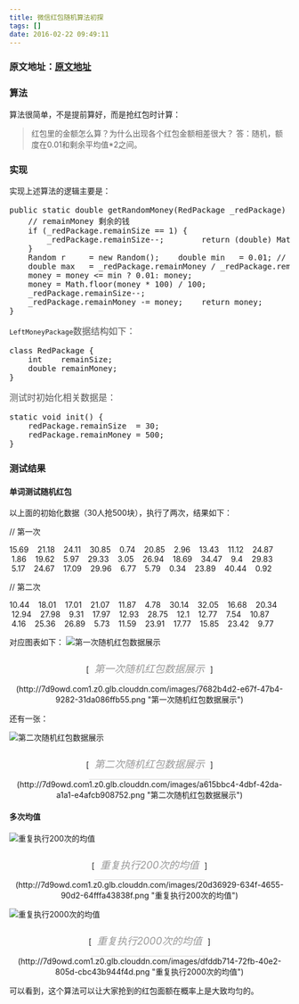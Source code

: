 ```yaml
---
title: 微信红包随机算法初探
tags: []
date: 2016-02-22 09:49:11
---
```


### 原文地址：[原文地址](http://coderroc.com/2015/10/28/%E6%95%B0%E5%AD%A6%E5%92%8C%E7%AE%97%E6%B3%95/%E5%BE%AE%E4%BF%A1%E7%BA%A2%E5%8C%85%E9%9A%8F%E6%9C%BA%E7%AE%97%E6%B3%95%E5%88%9D%E6%8E%A2/)

### 算法

算法很简单，不是提前算好，而是抢红包时计算：
> 红包里的金额怎么算？为什么出现各个红包金额相差很大？
> 答：随机，额度在0.01和剩余平均值*2之间。

### 实现

实现上述算法的逻辑主要是：
<pre class="brush:java;toolbar:false">public&nbsp;static&nbsp;double&nbsp;getRandomMoney(RedPackage&nbsp;_redPackage)&nbsp;{&nbsp;&nbsp;&nbsp;&nbsp;//&nbsp;remainSize&nbsp;剩余的红包数量
&nbsp;&nbsp;&nbsp;&nbsp;//&nbsp;remainMoney&nbsp;剩余的钱
&nbsp;&nbsp;&nbsp;&nbsp;if&nbsp;(_redPackage.remainSize&nbsp;==&nbsp;1)&nbsp;{
&nbsp;&nbsp;&nbsp;&nbsp;&nbsp;&nbsp;&nbsp;&nbsp;_redPackage.remainSize--;&nbsp;&nbsp;&nbsp;&nbsp;&nbsp;&nbsp;&nbsp;&nbsp;return&nbsp;(double)&nbsp;Math.round(_redPackage.remainMoney&nbsp;*&nbsp;100)&nbsp;/&nbsp;100;
&nbsp;&nbsp;&nbsp;&nbsp;}
&nbsp;&nbsp;&nbsp;&nbsp;Random&nbsp;r&nbsp;&nbsp;&nbsp;&nbsp;&nbsp;=&nbsp;new&nbsp;Random();&nbsp;&nbsp;&nbsp;&nbsp;double&nbsp;min&nbsp;&nbsp;&nbsp;=&nbsp;0.01;&nbsp;//
&nbsp;&nbsp;&nbsp;&nbsp;double&nbsp;max&nbsp;&nbsp;&nbsp;=&nbsp;_redPackage.remainMoney&nbsp;/&nbsp;_redPackage.remainSize&nbsp;*&nbsp;2;&nbsp;&nbsp;&nbsp;&nbsp;double&nbsp;money&nbsp;=&nbsp;r.nextDouble()&nbsp;*&nbsp;max;
&nbsp;&nbsp;&nbsp;&nbsp;money&nbsp;=&nbsp;money&nbsp;&lt;=&nbsp;min&nbsp;?&nbsp;0.01:&nbsp;money;
&nbsp;&nbsp;&nbsp;&nbsp;money&nbsp;=&nbsp;Math.floor(money&nbsp;*&nbsp;100)&nbsp;/&nbsp;100;
&nbsp;&nbsp;&nbsp;&nbsp;_redPackage.remainSize--;
&nbsp;&nbsp;&nbsp;&nbsp;_redPackage.remainMoney&nbsp;-=&nbsp;money;&nbsp;&nbsp;&nbsp;&nbsp;return&nbsp;money;
}</pre>

`LeftMoneyPackage`<span style="color: rgb(85, 85, 85); font-family: Lato, &#39;Microsoft Jhenghei&#39;, &#39;Hiragino Sans GB&#39;, &#39;Microsoft YaHei&#39;, sans-serif; font-size: 16px; line-height: 27.2px; text-align: justify; background-color: rgb(255, 255, 255);">数据结构如下：</span>
<pre class="brush:java;toolbar:false">class&nbsp;RedPackage&nbsp;{
&nbsp;&nbsp;&nbsp;&nbsp;int&nbsp;&nbsp;&nbsp;&nbsp;remainSize;
&nbsp;&nbsp;&nbsp;&nbsp;double&nbsp;remainMoney;
}</pre>

<span style="color: rgb(85, 85, 85); font-family: Lato, &#39;Microsoft Jhenghei&#39;, &#39;Hiragino Sans GB&#39;, &#39;Microsoft YaHei&#39;, sans-serif; font-size: 16px; line-height: 27.2px; text-align: justify; background-color: rgb(255, 255, 255);">测试时初始化相关数据是：</span>
<pre class="brush:java;toolbar:false">static&nbsp;void&nbsp;init()&nbsp;{
&nbsp;&nbsp;&nbsp;&nbsp;redPackage.remainSize&nbsp;&nbsp;=&nbsp;30;
&nbsp;&nbsp;&nbsp;&nbsp;redPackage.remainMoney&nbsp;=&nbsp;500;
}</pre>

### 测试结果

#### 单词测试随机红包

以上面的初始化数据（30人抢500块），执行了两次，结果如下：

// 第一次

15.69 &nbsp; &nbsp;21.18 &nbsp; &nbsp;24.11 &nbsp; &nbsp;30.85 &nbsp; &nbsp;0.74 &nbsp; &nbsp;20.85 &nbsp; &nbsp;2.96 &nbsp; &nbsp;13.43 &nbsp; &nbsp;11.12 &nbsp; &nbsp;24.87 &nbsp; &nbsp;1.86 &nbsp; &nbsp;19.62 &nbsp; &nbsp;5.97 &nbsp; &nbsp;29.33 &nbsp; &nbsp;3.05 &nbsp; &nbsp;26.94 &nbsp; &nbsp;18.69 &nbsp; &nbsp;34.47 &nbsp; &nbsp;9.4 &nbsp; &nbsp;29.83 &nbsp; &nbsp;5.17 &nbsp; &nbsp;24.67 &nbsp; &nbsp;17.09 &nbsp; &nbsp;29.96 &nbsp; &nbsp;6.77 &nbsp; &nbsp;5.79 &nbsp; &nbsp;0.34 &nbsp; &nbsp;23.89 &nbsp; &nbsp;40.44 &nbsp; &nbsp;0.92

// 第二次

10.44 &nbsp; &nbsp;18.01 &nbsp; &nbsp;17.01 &nbsp; &nbsp;21.07 &nbsp; &nbsp;11.87 &nbsp; &nbsp;4.78 &nbsp; &nbsp;30.14 &nbsp; &nbsp;32.05 &nbsp; &nbsp;16.68 &nbsp; &nbsp;20.34 &nbsp; &nbsp;12.94 &nbsp; &nbsp;27.98 &nbsp; &nbsp;9.31 &nbsp; &nbsp;17.97 &nbsp; &nbsp;12.93 &nbsp; &nbsp;28.75 &nbsp; &nbsp;12.1 &nbsp; &nbsp;12.77 &nbsp; &nbsp;7.54 &nbsp; &nbsp;10.87 &nbsp; &nbsp;4.16 &nbsp; &nbsp;25.36 &nbsp; &nbsp;26.89 &nbsp; &nbsp;5.73 &nbsp; &nbsp;11.59 &nbsp; &nbsp;23.91 &nbsp; &nbsp;17.77 &nbsp; &nbsp;15.85 &nbsp; &nbsp;23.42 &nbsp; &nbsp;9.77

对应图表如下：
![第一次随机红包数据展示](http://7d9owd.com1.z0.glb.clouddn.com/images/7682b4d2-e67f-47b4-9282-31da086ffb55.png)
<div class="pic-title" style="margin: 0px auto; text-align: center;">[<span style="min-width: 20%; min-height: 22px; display: inline-block; padding: 10px; margin: 0px auto; border-bottom-width: 1px; border-bottom-style: solid; border-bottom-color: rgb(217, 217, 217); font-size: 18px; color: rgb(153, 153, 153); font-style: italic; line-height: 1.7;">第一次随机红包数据展示</span>](http://7d9owd.com1.z0.glb.clouddn.com/images/7682b4d2-e67f-47b4-9282-31da086ffb55.png "第一次随机红包数据展示")</div>

还有一张：

![第二次随机红包数据展示](http://7d9owd.com1.z0.glb.clouddn.com/images/a615bbc4-4dbf-42da-a1a1-e4afcb908752.png)
<div class="pic-title" style="margin: 0px auto; text-align: center;">[<span style="min-width: 20%; min-height: 22px; display: inline-block; padding: 10px; margin: 0px auto; border-bottom-width: 1px; border-bottom-style: solid; border-bottom-color: rgb(217, 217, 217); font-size: 18px; color: rgb(153, 153, 153); font-style: italic; line-height: 1.7;">第二次随机红包数据展示</span>](http://7d9owd.com1.z0.glb.clouddn.com/images/a615bbc4-4dbf-42da-a1a1-e4afcb908752.png "第二次随机红包数据展示")</div>

#### 多次均值

![重复执行200次的均值](http://7d9owd.com1.z0.glb.clouddn.com/images/20d36929-634f-4655-90d2-64fffa43838f.png)
<div class="pic-title" style="margin: 0px auto; text-align: center;">[<span style="min-width: 20%; min-height: 22px; display: inline-block; padding: 10px; margin: 0px auto; border-bottom-width: 1px; border-bottom-style: solid; border-bottom-color: rgb(217, 217, 217); font-size: 18px; color: rgb(153, 153, 153); font-style: italic; line-height: 1.7;">重复执行200次的均值</span>](http://7d9owd.com1.z0.glb.clouddn.com/images/20d36929-634f-4655-90d2-64fffa43838f.png "重复执行200次的均值")</div>

![重复执行2000次的均值](http://7d9owd.com1.z0.glb.clouddn.com/images/dfddb714-72fb-40e2-805d-cbc43b944f4d.png)
<div class="pic-title" style="margin: 0px auto; text-align: center;">[<span style="min-width: 20%; min-height: 22px; display: inline-block; padding: 10px; margin: 0px auto; border-bottom-width: 1px; border-bottom-style: solid; border-bottom-color: rgb(217, 217, 217); font-size: 18px; color: rgb(153, 153, 153); font-style: italic; line-height: 1.7;">重复执行2000次的均值</span>](http://7d9owd.com1.z0.glb.clouddn.com/images/dfddb714-72fb-40e2-805d-cbc43b944f4d.png "重复执行2000次的均值")</div>

可以看到，这个算法可以让大家抢到的红包面额在概率上是大致均匀的。